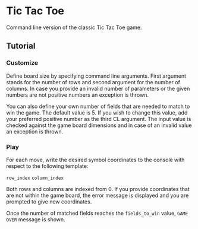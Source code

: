 # Tic Tac Toe

Command line version of the classic Tic Tac Toe game.

## Tutorial

### Customize

Define board size by specifying command line arguments. First argument stands for the number of rows and second argument for the number of columns. In case you provide an invalid number of parameters or the given numbers are not positive numbers an exception is thrown.

You can also define your own number of fields that are needed to match to win the game. The default value is 5. If you wish to change this value, add your preferred positive number as the third CL argument. The input value is checked against the game board dimensions and in case of an invalid value an exception is thrown.

### Play

For each move, write the desired symbol coordinates to the console with respect to the following template:

`row_index` `column_index`

Both rows and columns are indexed from 0. If you provide coordinates that are not within the game board, the error message is displayed and you are prompted to give new coordinates.

Once the number of matched fields reaches the `fields_to_win` value, `GAME OVER` message is shown.
